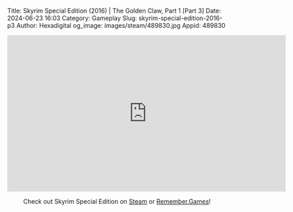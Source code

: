Title: Skyrim Special Edition (2016) | The Golden Claw, Part 1 [Part 3]
Date: 2024-06-23 16:03
Category: Gameplay
Slug: skyrim-special-edition-2016-p3
Author: Hexadigital
og_image: images/steam/489830.jpg
Appid: 489830

<center><iframe src="https://www.youtube.com/embed/PFghAie7zZ8?feature=oembed" allow="accelerometer; autoplay; encrypted-media; gyroscope; picture-in-picture" width="640" height="360" frameborder="0"></iframe>

Check out Skyrim Special Edition on [Steam](https://store.steampowered.com/app/489830/?curator_clanid=34633900) or [Remember.Games](https://remember.games/game/164/the-elder-scrolls-v-skyrim-special-edition/)!</center>